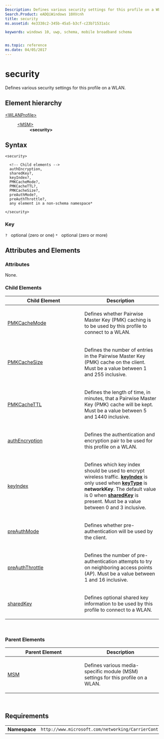 ```yaml
---
Description: Defines various security settings for this profile on a WLAN.
Search.Product: eADQiWindows 10XVcnh
title: security
ms.assetid: 4e3338c2-345b-45a5-b3cf-c23b71531a1c

keywords: windows 10, uwp, schema, mobile broadband schema


ms.topic: reference
ms.date: 04/05/2017
---
```


# security


Defines various security settings for this profile on a WLAN.

## Element hierarchy

<dl>
<dt><a href="element-wlanprofile.md">&lt;WLANProfile&gt;</a></dt>
<dd>
<dl>
<dt><a href="element-msm.md">&lt;MSM&gt;</a></dt>
<dd><b>&lt;security&gt;</b></dd>
</dl>
</dd>
</dl>

## Syntax

``` syntax
<security>

  <!-- Child elements -->
  authEncryption,
  sharedKey?,
  keyIndex?,
  PMKCacheMode?,
  PMKCacheTTL?,
  PMKCacheSize?,
  preAuthMode?,
  preAuthThrottle?,
  any element in a non-schema namespace*

</security>
```

### Key

`?`   optional (zero or one)
`*`   optional (zero or more)

## Attributes and Elements


### Attributes

None.

### Child Elements

<table>
<colgroup>
<col width="50%" />
<col width="50%" />
</colgroup>
<thead>
<tr class="header">
<th>Child Element</th>
<th>Description</th>
</tr>
</thead>
<tbody>
<tr class="odd">
<td><a href="element-pmkcachemode.md">PMKCacheMode</a> </td>
<td><p>Defines whether Pairwise Master Key (PMK) caching is to be used by this profile to connect to a WLAN.</p></td>
</tr>
<tr class="even">
<td><a href="element-pmkcachesize.md">PMKCacheSize</a> </td>
<td><p>Defines the number of entries in the Pairwise Master Key (PMK) cache on the client. Must be a value between 1 and 255 inclusive.</p></td>
</tr>
<tr class="odd">
<td><a href="element-pmkcachettl.md">PMKCacheTTL</a> </td>
<td><p>Defines the length of time, in minutes, that a Pairwise Master Key (PMK) cache will be kept. Must be a value between 5 and 1440 inclusive.</p></td>
</tr>
<tr class="even">
<td><a href="element-authencryption.md">authEncryption</a> </td>
<td><p>Defines the authentication and encryption pair to be used for this profile on a WLAN.</p></td>
</tr>
<tr class="odd">
<td><a href="element-keyindex.md">keyIndex</a> </td>
<td><p>Defines which key index should be used to encrypt wireless traffic. <a href="element-keyindex.md"><strong>keyIndex</strong></a>  is only used when <a href="element-keytype.md"><strong>keyType</strong></a> is <strong>networkKey</strong>. The default value is 0 when <a href="element-sharedkey.md"><strong>sharedKey</strong></a> is present. Must be a value between 0 and 3 inclusive.</p></td>
</tr>
<tr class="even">
<td><a href="element-preauthmode.md">preAuthMode</a> </td>
<td><p>Defines whether pre-authentication will be used by the client.</p></td>
</tr>
<tr class="odd">
<td><a href="element-preauththrottle.md">preAuthThrottle</a> </td>
<td><p>Defines the number of pre-authentication attempts to try on neighboring access points (AP). Must be a value between 1 and 16 inclusive.</p></td>
</tr>
<tr class="even">
<td><a href="element-sharedkey.md">sharedKey</a> </td>
<td><p>Defines optional shared key information to be used by this profile to connect to a WLAN.</p></td>
</tr>
</tbody>
</table>

 

### Parent Elements

<table>
<colgroup>
<col width="50%" />
<col width="50%" />
</colgroup>
<thead>
<tr class="header">
<th>Parent Element</th>
<th>Description</th>
</tr>
</thead>
<tbody>
<tr class="odd">
<td><a href="element-msm.md">MSM</a> </td>
<td><p>Defines various media-specific module (MSM) settings for this profile on a WLAN.</p></td>
</tr>
</tbody>
</table>

 

## Requirements

|          |         |
|----------|--------------|
| **Namespace** | `http://www.microsoft.com/networking/CarrierControl/WLAN/v1` |

 

 




